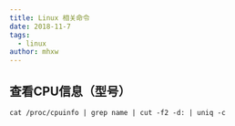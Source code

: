 ```yaml
---
title: Linux 相关命令
date: 2018-11-7
tags: 
  - linux
author: mhxw
---
```


## 查看CPU信息（型号）

```
cat /proc/cpuinfo | grep name | cut -f2 -d: | uniq -c
```

